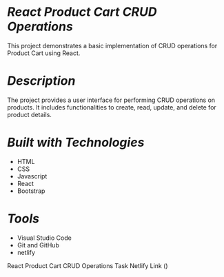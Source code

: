 
# **_React Product Cart CRUD Operations_**

This project demonstrates a basic implementation of CRUD operations for Product Cart using React.

# **_Description_**

The project provides a user interface for performing CRUD operations on products. It includes functionalities to create, read, update, and delete for product details.

# **_Built with Technologies_**

+ HTML
+ CSS
+ Javascript
+ React
+ Bootstrap

# **_Tools_**

+ Visual Studio Code
+ Git and GitHub
+ netlify

React Product Cart CRUD Operations Task Netlify Link ()

